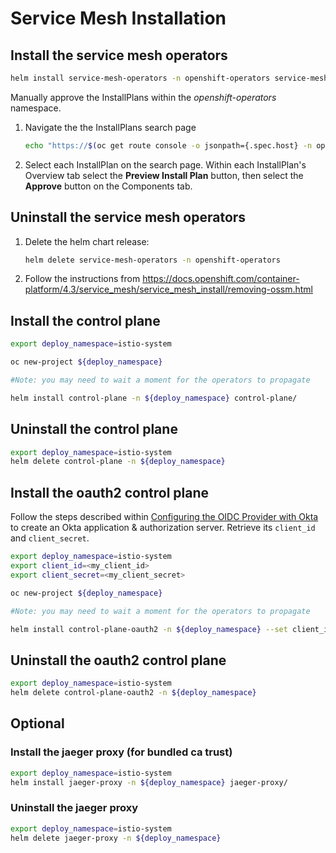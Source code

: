 # Service Mesh Installation

## Install the service mesh operators

```sh
helm install service-mesh-operators -n openshift-operators service-mesh-operators/
```

Manually approve the InstallPlans within the *openshift-operators* namespace.

1. Navigate the the InstallPlans search page
  
   ```sh
   echo "https://$(oc get route console -o jsonpath={.spec.host} -n openshift-console)/k8s/ns/openshift-operators/operators.coreos.com~v1alpha1~InstallPlan"
   ```

2. Select each InstallPlan on the search page. Within each InstallPlan's Overview tab select the **Preview Install Plan** button, then select the **Approve** button on the Components tab.

## Uninstall the service mesh operators

1. Delete the helm chart release:

   ```sh
   helm delete service-mesh-operators -n openshift-operators
   ```

2. Follow the instructions from <https://docs.openshift.com/container-platform/4.3/service_mesh/service_mesh_install/removing-ossm.html>

## Install the control plane

```sh
export deploy_namespace=istio-system

oc new-project ${deploy_namespace}

#Note: you may need to wait a moment for the operators to propagate

helm install control-plane -n ${deploy_namespace} control-plane/
```

## Uninstall the control plane

```sh
export deploy_namespace=istio-system
helm delete control-plane -n ${deploy_namespace}
```

## Install the oauth2 control plane

Follow the steps described within [Configuring the OIDC Provider with Okta](https://github.com/trevorbox/oauth2-proxy/blob/update-okta-doc/docs/2_auth.md#configuring-the-oidc-provider-with-okta) to create an Okta application & authorization server. Retrieve its `client_id` and `client_secret`.

```sh
export deploy_namespace=istio-system
export client_id=<my_client_id>
export client_secret=<my_client_secret>

oc new-project ${deploy_namespace}

#Note: you may need to wait a moment for the operators to propagate

helm install control-plane-oauth2 -n ${deploy_namespace} --set client_id=${client_id} --set client_secret=${client_secret} control-plane-oauth2/
```

## Uninstall the oauth2 control plane

```sh
export deploy_namespace=istio-system
helm delete control-plane-oauth2 -n ${deploy_namespace}
```

## Optional

### Install the jaeger proxy (for bundled ca trust)

```sh
export deploy_namespace=istio-system
helm install jaeger-proxy -n ${deploy_namespace} jaeger-proxy/
```

### Uninstall the jaeger proxy

```sh
export deploy_namespace=istio-system
helm delete jaeger-proxy -n ${deploy_namespace}
```
